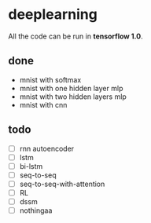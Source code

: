 # deeplearning
All the code can be run in **tensorflow 1.0**.

## done
* mnist with softmax
* mnist with one hidden layer mlp
* mnist with two hidden layers mlp
* mnist with cnn

## todo
- [ ] rnn autoencoder
- [ ] lstm
- [ ] bi-lstm
- [ ] seq-to-seq
- [ ] seq-to-seq-with-attention
- [ ] RL
- [ ] dssm
- [ ] nothingaa

